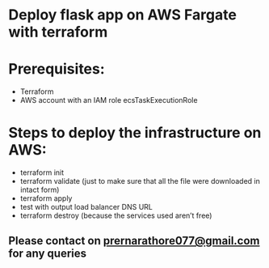 # Deploy flask app on AWS Fargate with terraform
# Prerequisites: 

  * Terraform 
  * AWS account with an IAM role ecsTaskExecutionRole
  
# Steps to deploy the infrastructure on AWS: 

  * terraform init 
  * terraform validate (just to make sure that all the file were downloaded in intact form)
  * terraform apply
  * test with output load balancer DNS URL
  * terraform destroy (because the services used aren’t free)

## Please contact on prernarathore077@gmail.com for any queries
